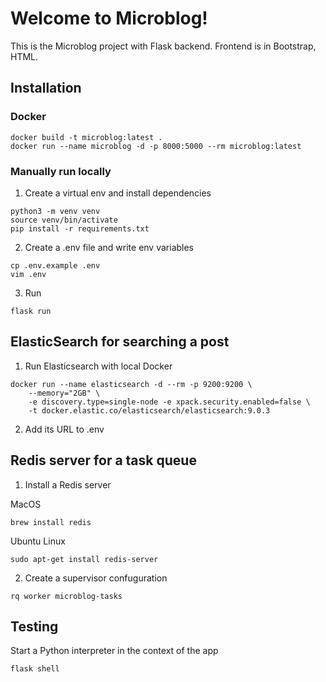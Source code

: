 # Welcome to Microblog!

This is the Microblog project with Flask backend. Frontend is in Bootstrap, HTML.


## Installation
### Docker
```
docker build -t microblog:latest .
docker run --name microblog -d -p 8000:5000 --rm microblog:latest
```

### Manually run locally
1. Create a virtual env and install dependencies
```
python3 -m venv venv
source venv/bin/activate
pip install -r requirements.txt
```

2. Create a .env file and write env variables
```
cp .env.example .env
vim .env
```

3. Run
```
flask run
```

## ElasticSearch for searching a post

1. Run Elasticsearch with local Docker
```
docker run --name elasticsearch -d --rm -p 9200:9200 \
    --memory="2GB" \
    -e discovery.type=single-node -e xpack.security.enabled=false \
    -t docker.elastic.co/elasticsearch/elasticsearch:9.0.3
```
2. Add its URL to .env

## Redis server for a task queue
1. Install a Redis server

MacOS
```
brew install redis
```

Ubuntu Linux
```
sudo apt-get install redis-server
```

2. Create a supervisor confuguration
```
rq worker microblog-tasks
```

## Testing
Start a Python interpreter in the context of the app
```
flask shell
```
